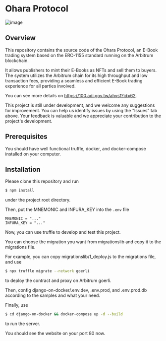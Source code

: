 # Ohara Protocol
![image](https://user-images.githubusercontent.com/74814435/233918652-b6a1d795-b995-4742-8fb5-4e343dccbafa.png)

## Overview
 This repository contains the source code of the Ohara Protocol, an E-Book trading system based on the ERC-1155 standard running on the Arbitrum blockchain.

 It allows publishers to mint their E-Books as NFTs and sell them to buyers. The system utilizes the Arbitrum chain for its high throughput and low transaction fees, providing a seamless and efficient E-Book trading experience for all parties involved.
 
 You can see more details on https://100.adi.gov.tw/ahvs1?id=62.
 
 This project is still under development, and we welcome any suggestions for improvement. You can help us identify issues by using the "Issues" tab above. Your feedback is valuable and we appreciate your contribution to the project's development.

## Prerequisites
You should have well functional truffle, docker, and docker-compose installed on your computer.

## Installation
 Please clone this repository and run
 ```bash
 $ npm install
 ```
 under the project root directory.

 Then, put the MNEMONIC and INFURA_KEY into the `.env` file

 ```
 MNEMONIC = "..."
 INFURA_KEY = "..."
 ```
 
 Now, you can use truffle to develop and test this project.

 You can choose the migration you want from migrationslib and copy it to the migrations file.

 For example, you can copy migrationslib/1_deploy.js to the migrations file, and use

 ```bash
 $ npx truffle migrate --network goerli
 ```
 
 to deploy the contract and proxy on Arbitrum goerli.

 Then, config django-on-docker/.env.dev, .env.prod, and .env.prod.db according to the samples and what your need.

 Finally, use

 ```bash
 $ cd django-on-docker && docker-compose up -d --build
 ```

 to run the server.

 You should see the website on your port 80 now.
